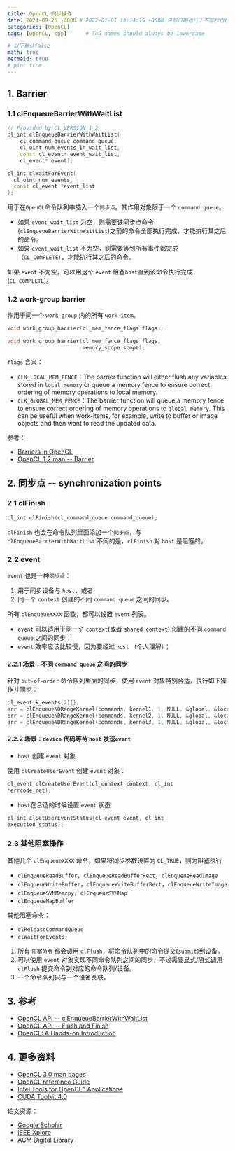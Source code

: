 ```yaml
---
title: OpenCL 同步操作
date: 2024-09-25 +0800 # 2022-01-01 13:14:15 +0800 只写日期也行；不写秒也行；这样也行 2022-03-09T00:55:42+08:00
categories: [OpenCL]
tags: [OpenCL, cpp]      # TAG names should always be lowercase

# 以下默认false
math: true
mermaid: true
# pin: true
---
```


## 1. Barrier ##

### 1.1 clEnqueueBarrierWithWaitList ###

```c++
// Provided by CL_VERSION_1_2
cl_int clEnqueueBarrierWithWaitList(
    cl_command_queue command_queue,
    cl_uint num_events_in_wait_list,
    const cl_event* event_wait_list,
    cl_event* event);

cl_int clWaitForEvent(
  cl_uint num_events,
  const cl_event *event_list
);
```

用于在`OpenCL`命令队列中插入一个`同步点`。其作用对象限于一个 `command queue`。

* 如果 `event_wait_list` 为空，则需要该同步点命令(`clEnqueueBarrierWithWaitList`)之前的命令全部执行完成，才能执行其之后的命令。
* 如果 `event_wait_list` 不为空，则需要等到所有事件都完成（`CL_COMPLETE`），才能执行其之后的命令。

如果 `event` 不为空，可以用这个 `event` 阻塞`host`直到该命令执行完成(`CL_COMPLETE`)。

### 1.2 work-group barrier ###

作用于同一个 `work-group` 内的所有 `work-item`。

```c++
void work_group_barrier(cl_mem_fence_flags flags);

void work_group_barrier(cl_mem_fence_flags flags,
                        memory_scope scope);
```

`flags` 含义：

* `CLK_LOCAL_MEM_FENCE`：The barrier function will either flush any variables stored in `local memory` or queue a memory fence to ensure correct ordering of memory operations to local memory.
* `CLK_GLOBAL_MEM_FENCE`：The barrier function will queue a memory fence to ensure correct ordering of memory operations to `global memory`. This can be useful when work-items, for example, write to buffer or image objects and then want to read the updated data.

参考：

* [Barriers in OpenCL](https://stackoverflow.com/questions/6890302/barriers-in-opencl)
* [OpenCL 1.2 man -- Barrier](https://manpages.debian.org/bullseye/opencl-1.2-man-doc/barrier.3clc.en.html)

## 2. 同步点 -- synchronization points ##

### 2.1 clFinish ###

```c++
cl_int clFinish(cl_command_queue command_queue);
```

`clFinish` 也会在命令队列里面添加一个`同步点`，与 `clEnqueueBarrierWithWaitList` 不同的是，`clFinish` 对 `host` 是阻塞的。

### 2.2 event ###

`event` 也是一种`同步点`：

1. 用于同步设备与 `host`，或者
2. 同一个 `context` 创建的不同 `command queue` 之间的同步。

所有 `clEnqueueXXXX` 函数，都可以设置 `event` 列表。

* `event` 可以适用于同一个 `context`(或者 `shared context`) 创建的不同 `command queue` 之间的同步；
* `event` 效率应该比较慢，因为要经过 `host` （个人理解）；

#### 2.2.1 场景：不同 `command queue` 之间的同步 ####

针对 `out-of-order` 命令队列里面的同步，使用 `event` 对象特别合适，执行如下操作并同步：

```c++
cl_event k_events[2]{};
err = clEnqueueNDRangeKernel(commands, kernel1, 1, NULL, &global, &local, 0, NULL, &k_events[0]);
err = clEnqueueNDRangeKernel(commands, kernel2, 1, NULL, &global, &local, 0, NULL, &k_events[1]);
err = clEnqueueNDRangeKernel(commands, kernel3, 1, NULL, &global, &local, 2, k_events, NULL);
```

#### 2.2.2 场景：`device` 代码等待 `host` 发送`event` ####

* `host` 创建 `event` 对象

使用 `clCreateUserEvent` 创建 `event` 对象：

```c++
cl_event clCreateUserEvent(cl_context context, cl_int
*errcode_ret);
```

* `host`在合适的时候设置 `event` 状态

```c++
cl_int clSetUserEventStatus(cl_event event, cl_int
execution_status);
```

### 2.3 其他阻塞操作 ###

其他几个 `clEnqueueXXXX` 命令，如果将同步参数设置为 `CL_TRUE`，则为阻塞执行

* `clEnqueueReadBuffer`，`clEnqueueReadBufferRect`，`clEnqueueReadImage`
* `clEnqueueWriteBuffer`，`clEnqueueWriteBufferRect`，`clEnqueueWriteImage`
* `clEnqueueSVMMemcpy`，`clEnqueueSVMMap`
* `clEnqueueMapBuffer`

其他阻塞命令：

* `clReleaseCommandQueue`
* `clWaitForEvents`

1. 所有 `阻塞命令` 都会调用 `clFlush`，将命令队列中的命令提交(`submit`)到设备。
2. 可以使用 `event` 对象实现不同命令队列之间的同步，不过需要显式/隐式调用 `clFlush` 提交命令到对应的命令队列/设备。
3. 一个命令队列只与一个设备关联。

## 3. 参考 ##

* [OpenCL API -- clEnqueueBarrierWithWaitList](https://registry.khronos.org/OpenCL/specs/3.0-unified/html/OpenCL_API.html#clEnqueueBarrierWithWaitList)
* [OpenCL API -- Flush and Finish](https://registry.khronos.org/OpenCL/specs/3.0-unified/html/OpenCL_API.html#_flush_and_finish)
* [OpenCL: A Hands-on Introduction](https://www.nersc.gov/assets/pubs_presos/MattsonTutorialSC14.pdf)

## 4. 更多资料 ##

* [OpenCL 3.0 man pages](https://registry.khronos.org/OpenCL/sdk/3.0/docs/man/html/)
* [OpenCL reference Guide](https://www.khronos.org/files/opencl30-reference-guide.pdf)
* [Intel Tools for OpenCL™ Applications](https://www.intel.com/content/www/us/en/developer/articles/tool/tools-for-opencl-applications.html)
* [CUDA Toolkit 4.0](https://developer.nvidia.com/cuda-toolkit-40)

论文资源：

* [Google Scholar](https://scholar.google.com/)
* [IEEE Xplore](https://ieeexplore.ieee.org/Xplore/guesthome.jsp?reload=true)
* [ACM Digital Library](https://dl.acm.org/)
